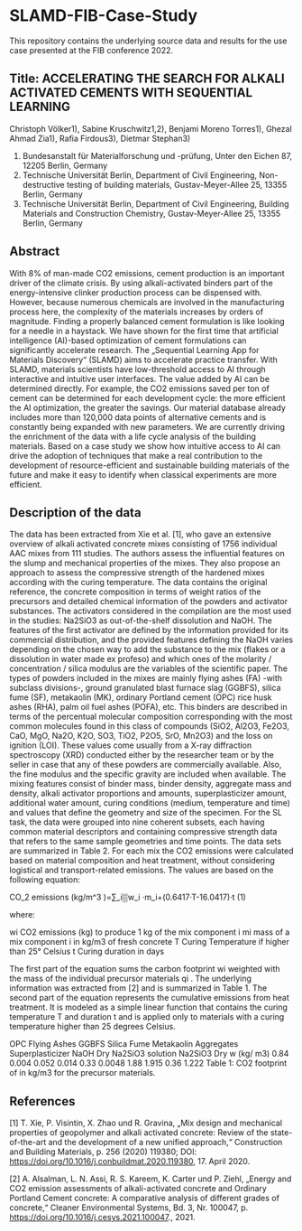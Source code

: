 # SLAMD-FIB-Case-Study

This repository contains the underlying source data and results for the use case presented at the FIB conference 2022. 

## Title: ACCELERATING THE SEARCH FOR ALKALI ACTIVATED CEMENTS WITH SEQUENTIAL LEARNING 

Christoph Völker1), Sabine Kruschwitz1,2),  Benjami Moreno Torres1),  Ghezal Ahmad Zia1),  Rafia Firdous3), Dietmar Stephan3)
1) Bundesanstalt für Materialforschung und -prüfung, Unter den Eichen 87, 12205 Berlin, Germany
2) Technische Universität Berlin, Department of Civil Engineering, Non-destructive testing of building materials, Gustav-Meyer-Allee 25, 13355 Berlin, Germany
3) Technische Universität Berlin, Department of Civil Engineering, Building Materials and Construction Chemistry, Gustav-Meyer-Allee 25, 13355 Berlin, Germany


## Abstract

With 8% of man-made CO2 emissions, cement production is an important driver of the climate crisis. By using alkali-activated binders part of the energy-intensive clinker production process can be dispensed with. However, because numerous chemicals are involved in the manufacturing process here, the complexity of the materials increases by orders of magnitude. Finding a properly balanced cement formulation is like looking for a needle in a haystack. We have shown for the first time that artificial intelligence (AI)-based optimization of cement formulations can significantly accelerate research. 
The „Sequential Learning App for Materials Discovery“ (SLAMD) aims to accelerate practice transfer. With SLAMD, materials scientists have low-threshold access to AI through interactive and intuitive user interfaces. The value added by AI can be determined directly. For example, the CO2 emissions saved per ton of cement can be determined for each development cycle: the more efficient the AI optimization, the greater the savings. 
Our material database already includes more than 120,000 data points of alternative cements and is constantly being expanded with new parameters. We are currently driving the enrichment of the data with a life cycle analysis of the building materials. 
Based on a case study we show how intuitive access to AI can drive the adoption of techniques that make a real contribution to the development of resource-efficient and sustainable building materials of the future and make it easy to identify when classical experiments are more efficient.


## Description of the data

The data has been extracted from Xie et al. [1], who gave an extensive overview of alkali activated concrete mixes consisting of 1756 individual AAC mixes from 111 studies. The authors assess the influential features on the slump and mechanical properties of the mixes. They also propose an approach to assess the compressive strength of the hardened mixes according with the curing temperature.    The data contains the original reference, the concrete composition in terms of weight ratios of the precursors and detailed chemical information of the powders and activator substances. The activators considered in the compilation are the most used in the studies: Na2SiO3 as out-of-the-shelf dissolution and  NaOH. The features of the first activator are defined by the information provided for its commercial distribution, and the provided features defining the NaOH varies depending on the chosen way to add the substance to the mix (flakes or a dissolution in water made ex profeso) and which ones of the molarity / concentration / silica modulus are the variables of the scientific paper.
The types of powders included in the mixes are mainly flying ashes (FA) -with subclass divisions-, ground granulated blast furnace slag (GGBFS), silica fume (SF), metakaolin (MK), ordinary Portland cement (OPC) rice husk ashes (RHA), palm oil fuel ashes (POFA), etc. This binders are described in terms of the percentual molecular composition corresponding with the most common molecules found in this class of compounds (SiO2, Al2O3, Fe2O3, CaO, MgO, Na2O, K2O, SO3, TiO2, P2O5, SrO, Mn2O3)    and the loss on ignition (LOI).  These values come usually from a X-ray diffraction spectroscopy (XRD) conducted either by the researcher team or by the seller in case that any of these powders are commercially available. Also, the fine modulus and the specific gravity are included when available.
The mixing features consist of binder mass, binder density, aggregate mass and density, alkali activator proportions and amounts, superplasticizer amount, additional water amount, curing conditions (medium, temperature and time) and values that define the geometry and size of the specimen. 
For the SL task, the data were grouped into nine coherent subsets, each having common material descriptors and containing compressive strength data that refers to the same sample geometries and time points. The data sets are summarized in Table 2.
For each mix the CO2 emissions were calculated based on material composition and heat treatment, without considering logistical and transport-related emissions. The values are based on the following equation:

CO_2  emissions (kg/m^3 )=∑_i▒w_i ·m_i+(0.6417·T-16.0417)·t          				(1)

where:

wi   	CO2 emissions (kg) to produce 1 kg of the mix component i
mi   	mass of a mix component i in kg/m3 of fresh concrete
T  	Curing Temperature if higher than 25° Celsius
t 	Curing duration in days

The first part of the equation sums the carbon footprint wi weighted with the mass of the individual precursor materials qi . The underlying information was extracted from [2] and is summarized in Table 1. The second part of the equation represents the cumulative emissions from heat treatment. It is modeled as a simple linear function that contains the curing temperature T and duration t and is applied only to materials with a curing temperature higher than 25 degrees Celsius. 

OPC	Flying Ashes	GGBFS	Silica Fume	Metakaolin	Aggregates	Superplasticizer	NaOH  Dry	Na2SiO3 solution	Na2SiO3 Dry
w (kg/ m3)	0.84	0.004	0.052	0.014	0.33	0.0048	1.88	1.915	0.36	1.222
Table 1: CO2 footprint of in kg/m3 for the precursor materials. 

## References

[1] T. Xie, P. Visintin, X. Zhao und R. Gravina, „Mix design and mechanical properties of geopolymer and alkali activated concrete: Review of the state-of-the-art and the development of a new unified approach,“ Construction and Building Materials, p. 256 (2020) 119380; DOI: https://doi.org/10.1016/j.conbuildmat.2020.119380, 17. April 2020. 

[2] A. Alsalman, L. N. Assi, R. S. Kareem, K. Carter und P. Ziehl, „Energy and CO2 emission assessments of alkali-activated concrete and Ordinary Portland Cement concrete: A comparative analysis of different grades of concrete,“ Cleaner Environmental Systems, Bd. 3, Nr. 100047, p. https://doi.org/10.1016/j.cesys.2021.100047., 2021. 

